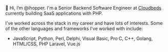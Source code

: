 👋 Hi, I’m @ihopper. I'm a Senior Backend Software Engineer at [Cloudbeds](https://www.cloudbeds.com) currently building SaaS applications with PHP.

I've worked across the stack in my career and have lots of interests. Some of the other languages and frameworks I've worked with include:
- JavaScript, Python, Perl, Delphi, Visual Basic, Pro C, C++, Golang, HTML/CSS, PHP Laravel, Vue.js

